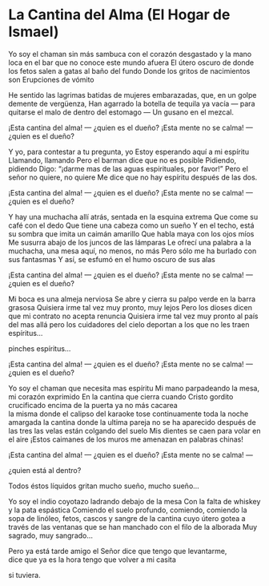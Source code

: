 # La Cantina del Alma (El Hogar de Ismael)

Yo soy el chaman sin más sambuca
con el corazón desgastado
y la mano loca
en el bar que no conoce este mundo
afuera
El útero oscuro de donde los fetos
salen a gatas al baño 
del fundo
Donde los gritos de nacimientos son
Erupciones de vómito

He sentido las lagrimas batidas de mujeres embarazadas,
que, 
en un golpe demente de vergüenza,
Han 
agarrado la botella de tequila 
ya 
vacía — para quitarse el malo
de dentro del estomago
–– Un gusano en el mezcal.

¡Esta cantina del alma! — ¿quien es el dueño?
¡Esta mente no se calma! — ¿quien es el dueño?

Y yo, para contestar a tu pregunta, yo
Estoy esperando aquí a mi espíritu
Llamando, llamando
Pero el barman dice que no es posible
Pidiendo, pidiendo
Digo: “¡darme mas de las aguas espirituales,
por favor!”
Pero el señor no quiere, 
no quiere
Me dice que 
no hay espíritu después de las dos.

¡Esta cantina del alma! — ¿quien es el dueño?
¡Esta mente no se calma! — ¿quien es el dueño?

Y hay una muchacha allí atrás,
sentada en la esquina extrema
Que come su café con el dedo
Que tiene una cabeza como un sueño
Y en el techo, está su sombra que imita un caimán amarillo
Que habla maya con los ojos míos 
Me susurra abajo de los juncos de las lámparas
Le ofrecí una palabra a la muchacha, 
una mesa aquí, no menos, no más
Pero sólo me ha burlado con sus fantasmas
Y así, se esfumó en el humo oscuro de sus alas

¡Esta cantina del alma! — ¿quien es el dueño?
¡Esta mente no se calma! — ¿quien es el dueño?

Mi boca es una almeja nerviosa 
Se abre y cierra su palpo verde en la barra grasosa
Quisiera irme tal vez muy pronto, muy lejos
Pero los dioses dicen que mi contrato no acepta renuncia
Quisiera irme tal vez muy pronto al país del mas allá 
pero los cuidadores del cielo deportan 
a los que no les traen espíritus…

pinches espíritus…

¡Esta cantina del alma! — ¿quien es el dueño?
¡Esta mente no se calma! — ¿quien es el dueño?

Yo soy el chaman que necesita mas espíritu 
Mi mano parpadeando la mesa, mi corazón exprimido
En la cantina que cierra cuando Cristo gordito crucificado encima de la puerta 
ya no más cacarea  
la misma donde el calipso del karaoke tose continuamente toda la noche amargada 
la cantina donde
la ultima pareja no se ha aparecido después de las tres
las velas están colgando del suelo
Mis dientes se caen para volar en el aire 
¡Estos caimanes de los muros me amenazan en palabras chinas!

¡Esta cantina del alma! — ¿quien es el dueño?
¡Esta mente no se calma! — 

¿quien está al dentro?

Todos éstos líquidos gritan mucho sueño, mucho sueño...

Yo soy el indio coyotazo ladrando debajo de la mesa
Con la falta de whiskey y la pata espástica 
Comiendo el suelo profundo, 
comiendo, comiendo 
la sopa de linóleo, fetos, cascos y sangre
de la cantina cuyo útero gotea 
a través de las ventanas que se han manchado
con el filo de la alborada
Muy sagrado, muy sangrado…

Pero
ya 
está tarde amigo
el Señor dice que
tengo que levantarme,  
dice que 
ya es la hora
tengo que volver a mi 
casita 

si
tuviera.

